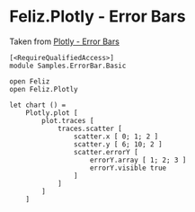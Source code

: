 # Feliz.Plotly - Error Bars

Taken from [Plotly - Error Bars](https://plot.ly/javascript/error-bars/)

```fsharp:plotly-chart-errorbar-basic
[<RequireQualifiedAccess>]
module Samples.ErrorBar.Basic

open Feliz
open Feliz.Plotly

let chart () =
    Plotly.plot [
        plot.traces [
            traces.scatter [
                scatter.x [ 0; 1; 2 ]
                scatter.y [ 6; 10; 2 ]
                scatter.errorY [
                    errorY.array [ 1; 2; 3 ]
                    errorY.visible true
                ]
            ]
        ]
    ]
```